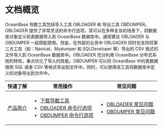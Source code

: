 文档概览 
=========================

OceanBase 导数工具包括导入工具 OBLOADER 和 导出工具 OBDUMPER。OBLOADER 提供了非常灵活的命令行选项，其可以在多种复杂的场景下，将数据库对象定义和表数据导入到 OceanBase 数据库中。通常建议 OBLOADER 与 OBDUMPER 一起搭配使用。但是，在外部的业务中 OBLOADER 同时也支持将第三方工具（如：Navicat、Mydumper 和 SQLDeveloper 等）导出的 CSV 格式的文件导入到 OceanBase 数据库中。OBLOADER 充分利用 OceanBase 分布式系统的特性，重点优化了导入的性能。OBDUMPER 可以将 OceanBase 中的表数据按照 SQL 或者 CSV 等格式导出到文件中。同时，可以使用该工具将数据库中定义的对象导出到文件中。


|  快速了解    | 常用操作  | 常见问题|
|------------------------------------------------------------------|--------------------|--------------------------------------------------------------------------------------------------------------------------------------------------------------------------------------------------------------------------------------------------------------------------------------------------------------------------------------|
| [产品简介](200.product-introduction.md) | <ul><li>[下载导数工具](400.deployment-guide/200.run-product.md) </li><li> [OBLOADER 命令行选项](500.OBLOADER/200.obloader-command-line-options.md) </li><li>[OBDUMPER 命令行选项](600.OBDUMPER/200.obdumper-command-line-options.md)</li></ul>|<ul><li>[OBLOADER 常见问题](500.OBLOADER/600.obloader-faq.md) </li><li> [OBDUMPER 常见问题](600.OBDUMPER/800.obdumper-faq.md)</li></ul>|